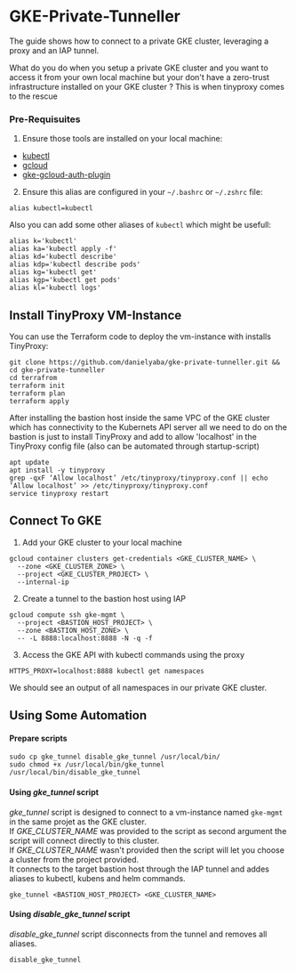 # GKE-Private-Tunneller
The guide shows how to connect to a private GKE cluster, leveraging a proxy and an IAP tunnel.  

What do you do when you setup a private GKE cluster and you want to access it from your own local machine but your don't have a zero-trust infrastructure installed on your GKE cluster ?
This is when tinyproxy comes to the rescue

### Pre-Requisuites
1. Ensure those tools are installed on your local machine:
  * [kubectl](https://cloud.google.com/kubernetes-engine/docs/how-to/cluster-access-for-kubectl)
  * [gcloud](https://cloud.google.com/sdk/docs/install)
  * [gke-gcloud-auth-plugin](https://cloud.google.com/kubernetes-engine/docs/how-to/cluster-access-for-kubectl)

2. Ensure this alias are configured in your `~/.bashrc` or `~/.zshrc` file:
```
alias kubectl=kubectl
```
Also you can add some other aliases of `kubectl` which might be usefull:
```
alias k='kubectl'
alias ka='kubectl apply -f'
alias kd='kubectl describe'
alias kdp='kubectl describe pods'
alias kg='kubectl get'
alias kgp='kubectl get pods'
alias kl='kubectl logs'
```


## Install TinyProxy VM-Instance
You can use the Terraform code to deploy the vm-instance with installs TinyProxy:  
```
git clone https://github.com/danielyaba/gke-private-tunneller.git && cd gke-private-tunneller
cd terrafrom
terraform init
terraform plan
terraform apply
```
After installing the bastion host inside the same VPC of the GKE cluster which has connectivity to the Kubernets API server all we need to do on the bastion is just to install TinyProxy and add to allow 'localhost' in the TinyProxy config file (also can be automated through startup-script)

```
apt update
apt install -y tinyproxy
grep -qxF ‘Allow localhost’ /etc/tinyproxy/tinyproxy.conf || echo ‘Allow localhost’ >> /etc/tinyproxy/tinyproxy.conf
service tinyproxy restart
```

## Connect To GKE
1.  Add your GKE cluster to your local machine
```
gcloud container clusters get-credentials <GKE_CLUSTER_NAME> \
  --zone <GKE_CLUSTER_ZONE> \
  --project <GKE_CLUSTER_PROJECT> \
  --internal-ip
``` 

2. Create a tunnel to the bastion host using IAP
```
gcloud compute ssh gke-mgmt \
  --project <BASTION_HOST_PROJECT> \
  --zone <BASTION_HOST_ZONE> \
  -- -L 8888:localhost:8888 -N -q -f
```

3. Access the GKE API with kubectl commands using the proxy  
```
HTTPS_PROXY=localhost:8888 kubectl get namespaces
```
We should see an output of all namespaces in our private GKE cluster.  

## Using Some Automation
#### Prepare scripts
```
sudo cp gke_tunnel disable_gke_tunnel /usr/local/bin/
sudo chmod +x /usr/local/bin/gke_tunnel /usr/local/bin/disable_gke_tunnel
```

#### Using _gke_tunnel_ script
_gke_tunnel_ script is designed to connect to a vm-instance named `gke-mgmt` in the same projet as the GKE cluster.  
If _GKE_CLUSTER_NAME_ was provided to the script as second argument the script will connect directly to this cluster.  
If _GKE_CLUSTER_NAME_ wasn't provided then the script will let you choose a cluster from the project provided.  
It connects to the target bastion host through the IAP tunnel and addes aliases to kubectl, kubens and helm commands.  

```
gke_tunnel <BASTION_HOST_PROJECT> <GKE_CLUSTER_NAME>
```

#### Using _disable_gke_tunnel_ script
_disable_gke_tunnel_ script disconnects from the tunnel and removes all aliases.  
```
disable_gke_tunnel
```